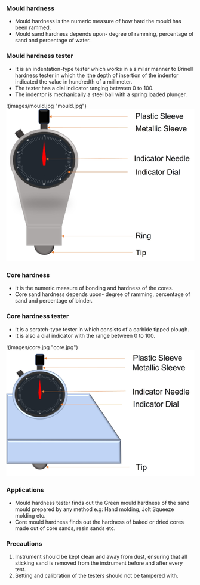 ### Mould hardness
* Mould hardness is the numeric measure of how hard the mould has been rammed. 
* Mould sand hardness depends upon- degree of ramming, percentage of sand and percentage of water.

### Mould hardness tester
* It is an indentation-type tester which works in a similar manner to Brinell hardness tester in which the ithe depth of insertion of the indentor indicated the value in hundredth of a millimeter. 
* The tester has a dial indicator ranging between 0 to 100.
* The indentor is mechanically a steel ball with a spring loaded plunger.

!(images/mould.jpg "mould.jpg")
![](images/mould.jpg "Mould Hardness Tester")

### Core hardness
* It is the numeric measure of bonding and hardness of the cores.
* Core sand hardness depends upon- degree of ramming, percentage of sand and percentage of binder.

### Core hardness tester
* It is a scratch-type tester in which consists of a carbide tipped plough.
* It is also a dial indicator with the range between 0 to 100.

!(images/core.jpg "core.jpg")
![](images/core.jpg "Core Hardness Tester")

### Applications
* Mould hardness tester finds out the Green mould hardness of the sand mould prepared by any method e.g: Hand molding, Jolt Squeeze molding etc.
* Core mould hardness finds out the hardness of baked or dried cores made out of core sands, resin sands etc.

### Precautions
1.	Instrument should be kept clean and away from dust, ensuring that all sticking sand is removed from the instrument before and after every test.
2.	Setting and calibration of the testers should not be tampered with.
